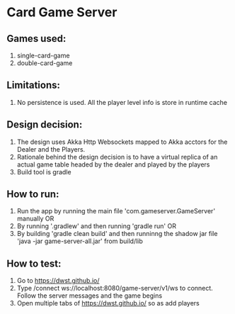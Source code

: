 # Card Game Server

## Games used:
1) single-card-game
2) double-card-game

## Limitations:
1) No persistence is used. All the player level info is store in runtime cache

## Design decision:
1) The design uses Akka Http Websockets mapped to Akka acctors for the Dealer and the Players.
2) Rationale behind the design decision is to have a virtual replica of an actual game table headed by the dealer and played by the players
3) Build tool is gradle

## How to run:
1) Run the app by running the main file 'com.gameserver.GameServer' manually OR
2) By running '.gradlew' and then running 'gradle run' OR
3) By building 'gradle clean build' and then runninng the shadow jar file 'java -jar game-server-all.jar' from build/lib

## How to test:
1) Go to https://dwst.github.io/
2) Type /connect ws://localhost:8080/game-server/v1/ws to connect. Follow the server messages and the game begins
3) Open multiple tabs of https://dwst.github.io/ so as add players
